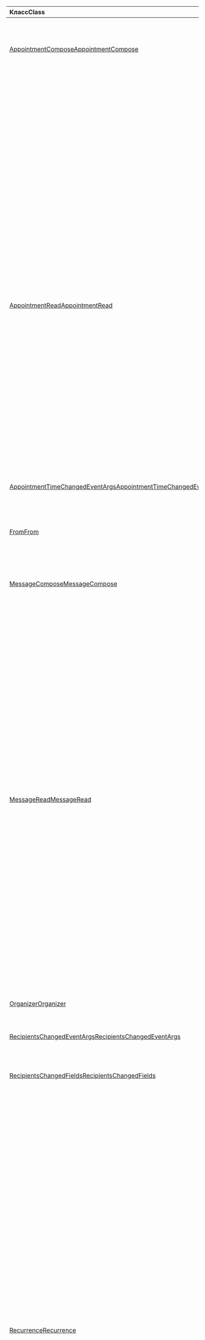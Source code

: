 | <span data-ttu-id="e4a75-101">Класс</span><span class="sxs-lookup"><span data-stu-id="e4a75-101">Class</span></span> | <span data-ttu-id="e4a75-102">Поля</span><span class="sxs-lookup"><span data-stu-id="e4a75-102">Fields</span></span> | <span data-ttu-id="e4a75-103">Описание</span><span class="sxs-lookup"><span data-stu-id="e4a75-103">Description</span></span> |
|:---|:---|:---|
|[<span data-ttu-id="e4a75-104">AppointmentCompose</span><span class="sxs-lookup"><span data-stu-id="e4a75-104">AppointmentCompose</span></span>](/javascript/api/outlook/outlook.appointmentcompose)|[<span data-ttu-id="e4a75-105">addHandlerAsync (eventType: Office. EventType \| строка, обработчик: Any, Options?: Office. асинкконтекстоптионс, callback?: (AsyncResult: Office. AsyncResult <void> ) => void)</span><span class="sxs-lookup"><span data-stu-id="e4a75-105">addHandlerAsync(eventType: Office.EventType \| string, handler: any, options?: Office.AsyncContextOptions, callback?: (asyncResult: Office.AsyncResult<void>) => void)</span></span>](/javascript/api/outlook/outlook.appointmentcompose#addhandlerasync-eventtype--handler--options--callback--asyncresult-)|<span data-ttu-id="e4a75-106">Добавляет обработчик для поддерживаемого события.</span><span class="sxs-lookup"><span data-stu-id="e4a75-106">Adds an event handler for a supported event.</span></span>|
||[<span data-ttu-id="e4a75-107">organizer</span><span class="sxs-lookup"><span data-stu-id="e4a75-107">organizer</span></span>](/javascript/api/outlook/outlook.appointmentcompose#organizer)|<span data-ttu-id="e4a75-108">Получает организатора для указанного собрания.</span><span class="sxs-lookup"><span data-stu-id="e4a75-108">Gets the organizer for the specified meeting.</span></span>|
||[<span data-ttu-id="e4a75-109">повторения</span><span class="sxs-lookup"><span data-stu-id="e4a75-109">recurrence</span></span>](/javascript/api/outlook/outlook.appointmentcompose#recurrence)|<span data-ttu-id="e4a75-110">Получает или задает шаблон повторения встречи.</span><span class="sxs-lookup"><span data-stu-id="e4a75-110">Gets or sets the recurrence pattern of an appointment.</span></span>|
||[<span data-ttu-id="e4a75-111">removeHandlerAsync (eventType: Office. EventType \| строка, Options?: Office. асинкконтекстоптионс, callback?: (AsyncResult: Office. AsyncResult <void> ) => void)</span><span class="sxs-lookup"><span data-stu-id="e4a75-111">removeHandlerAsync(eventType: Office.EventType \| string, options?: Office.AsyncContextOptions, callback?: (asyncResult: Office.AsyncResult<void>) => void)</span></span>](/javascript/api/outlook/outlook.appointmentcompose#removehandlerasync-eventtype--options--callback--asyncresult-)|<span data-ttu-id="e4a75-112">Удаляет обработчиков для поддерживаемого типа события.</span><span class="sxs-lookup"><span data-stu-id="e4a75-112">Removes the event handlers for a supported event type.</span></span>|
||[<span data-ttu-id="e4a75-113">seriesId</span><span class="sxs-lookup"><span data-stu-id="e4a75-113">seriesId</span></span>](/javascript/api/outlook/outlook.appointmentcompose#seriesid)|<span data-ttu-id="e4a75-114">Получает идентификатор ряда, к которому принадлежит экземпляр.</span><span class="sxs-lookup"><span data-stu-id="e4a75-114">Gets the id of the series that an instance belongs to.</span></span>|
|[<span data-ttu-id="e4a75-115">AppointmentRead</span><span class="sxs-lookup"><span data-stu-id="e4a75-115">AppointmentRead</span></span>](/javascript/api/outlook/outlook.appointmentread)|[<span data-ttu-id="e4a75-116">addHandlerAsync (eventType: Office. EventType \| строка, обработчик: Any, Options?: Office. асинкконтекстоптионс, callback?: (AsyncResult: Office. AsyncResult <void> ) => void)</span><span class="sxs-lookup"><span data-stu-id="e4a75-116">addHandlerAsync(eventType: Office.EventType \| string, handler: any, options?: Office.AsyncContextOptions, callback?: (asyncResult: Office.AsyncResult<void>) => void)</span></span>](/javascript/api/outlook/outlook.appointmentread#addhandlerasync-eventtype--handler--options--callback--asyncresult-)|<span data-ttu-id="e4a75-117">Добавляет обработчик для поддерживаемого события.</span><span class="sxs-lookup"><span data-stu-id="e4a75-117">Adds an event handler for a supported event.</span></span>|
||[<span data-ttu-id="e4a75-118">повторения</span><span class="sxs-lookup"><span data-stu-id="e4a75-118">recurrence</span></span>](/javascript/api/outlook/outlook.appointmentread#recurrence)|<span data-ttu-id="e4a75-119">Получает шаблон повторения встречи.</span><span class="sxs-lookup"><span data-stu-id="e4a75-119">Gets the recurrence pattern of an appointment.</span></span>|
||[<span data-ttu-id="e4a75-120">removeHandlerAsync (eventType: Office. EventType \| строка, Options?: Office. асинкконтекстоптионс, callback?: (AsyncResult: Office. AsyncResult <void> ) => void)</span><span class="sxs-lookup"><span data-stu-id="e4a75-120">removeHandlerAsync(eventType: Office.EventType \| string, options?: Office.AsyncContextOptions, callback?: (asyncResult: Office.AsyncResult<void>) => void)</span></span>](/javascript/api/outlook/outlook.appointmentread#removehandlerasync-eventtype--options--callback--asyncresult-)|<span data-ttu-id="e4a75-121">Удаляет обработчиков для поддерживаемого типа события.</span><span class="sxs-lookup"><span data-stu-id="e4a75-121">Removes the event handlers for a supported event type.</span></span>|
||[<span data-ttu-id="e4a75-122">seriesId</span><span class="sxs-lookup"><span data-stu-id="e4a75-122">seriesId</span></span>](/javascript/api/outlook/outlook.appointmentread#seriesid)|<span data-ttu-id="e4a75-123">Получает идентификатор ряда, к которому принадлежит экземпляр.</span><span class="sxs-lookup"><span data-stu-id="e4a75-123">Gets the ID of the series that an instance belongs to.</span></span>|
|[<span data-ttu-id="e4a75-124">AppointmentTimeChangedEventArgs</span><span class="sxs-lookup"><span data-stu-id="e4a75-124">AppointmentTimeChangedEventArgs</span></span>](/javascript/api/outlook/outlook.appointmenttimechangedeventargs)|[<span data-ttu-id="e4a75-125">end</span><span class="sxs-lookup"><span data-stu-id="e4a75-125">end</span></span>](/javascript/api/outlook/outlook.appointmenttimechangedeventargs#end)||
||[<span data-ttu-id="e4a75-126">start</span><span class="sxs-lookup"><span data-stu-id="e4a75-126">start</span></span>](/javascript/api/outlook/outlook.appointmenttimechangedeventargs#start)||
||[<span data-ttu-id="e4a75-127">type</span><span class="sxs-lookup"><span data-stu-id="e4a75-127">type</span></span>](/javascript/api/outlook/outlook.appointmenttimechangedeventargs#type)||
|[<span data-ttu-id="e4a75-128">From</span><span class="sxs-lookup"><span data-stu-id="e4a75-128">From</span></span>](/javascript/api/outlook/outlook.from)|[<span data-ttu-id="e4a75-129">Async (Options?: Office. Асинкконтекстоптионс, callback?: (asyncResult: Office. AsyncResult <EmailAddressDetails> ) => void)</span><span class="sxs-lookup"><span data-stu-id="e4a75-129">getAsync(options?: Office.AsyncContextOptions, callback?: (asyncResult: Office.AsyncResult<EmailAddressDetails>) => void)</span></span>](/javascript/api/outlook/outlook.from#getasync-options--callback--asyncresult-)|<span data-ttu-id="e4a75-130">Получает значение, заданное в списке.</span><span class="sxs-lookup"><span data-stu-id="e4a75-130">Gets the from value of a message.</span></span>|
|[<span data-ttu-id="e4a75-131">MessageCompose</span><span class="sxs-lookup"><span data-stu-id="e4a75-131">MessageCompose</span></span>](/javascript/api/outlook/outlook.messagecompose)|[<span data-ttu-id="e4a75-132">addHandlerAsync (eventType: Office. EventType \| строка, обработчик: Any, Options?: Office. асинкконтекстоптионс, callback?: (AsyncResult: Office. AsyncResult <void> ) => void)</span><span class="sxs-lookup"><span data-stu-id="e4a75-132">addHandlerAsync(eventType: Office.EventType \| string, handler: any, options?: Office.AsyncContextOptions, callback?: (asyncResult: Office.AsyncResult<void>) => void)</span></span>](/javascript/api/outlook/outlook.messagecompose#addhandlerasync-eventtype--handler--options--callback--asyncresult-)|<span data-ttu-id="e4a75-133">Добавляет обработчик для поддерживаемого события.</span><span class="sxs-lookup"><span data-stu-id="e4a75-133">Adds an event handler for a supported event.</span></span>|
||[<span data-ttu-id="e4a75-134">from</span><span class="sxs-lookup"><span data-stu-id="e4a75-134">from</span></span>](/javascript/api/outlook/outlook.messagecompose#from)|<span data-ttu-id="e4a75-135">Получает электронный адрес отправителя сообщения.</span><span class="sxs-lookup"><span data-stu-id="e4a75-135">Gets the email address of the sender of a message.</span></span>|
||[<span data-ttu-id="e4a75-136">removeHandlerAsync (eventType: Office. EventType \| строка, Options?: Office. асинкконтекстоптионс, callback?: (AsyncResult: Office. AsyncResult <void> ) => void)</span><span class="sxs-lookup"><span data-stu-id="e4a75-136">removeHandlerAsync(eventType: Office.EventType \| string, options?: Office.AsyncContextOptions, callback?: (asyncResult: Office.AsyncResult<void>) => void)</span></span>](/javascript/api/outlook/outlook.messagecompose#removehandlerasync-eventtype--options--callback--asyncresult-)|<span data-ttu-id="e4a75-137">Удаляет обработчиков для поддерживаемого типа события.</span><span class="sxs-lookup"><span data-stu-id="e4a75-137">Removes the event handlers for a supported event type.</span></span>|
||[<span data-ttu-id="e4a75-138">seriesId</span><span class="sxs-lookup"><span data-stu-id="e4a75-138">seriesId</span></span>](/javascript/api/outlook/outlook.messagecompose#seriesid)|<span data-ttu-id="e4a75-139">Получает идентификатор ряда, к которому принадлежит экземпляр.</span><span class="sxs-lookup"><span data-stu-id="e4a75-139">Gets the ID of the series that an instance belongs to.</span></span>|
|[<span data-ttu-id="e4a75-140">MessageRead</span><span class="sxs-lookup"><span data-stu-id="e4a75-140">MessageRead</span></span>](/javascript/api/outlook/outlook.messageread)|[<span data-ttu-id="e4a75-141">addHandlerAsync (eventType: Office. EventType \| строка, обработчик: Any, Options?: Office. асинкконтекстоптионс, callback?: (AsyncResult: Office. AsyncResult <void> ) => void)</span><span class="sxs-lookup"><span data-stu-id="e4a75-141">addHandlerAsync(eventType: Office.EventType \| string, handler: any, options?: Office.AsyncContextOptions, callback?: (asyncResult: Office.AsyncResult<void>) => void)</span></span>](/javascript/api/outlook/outlook.messageread#addhandlerasync-eventtype--handler--options--callback--asyncresult-)|<span data-ttu-id="e4a75-142">Добавляет обработчик для поддерживаемого события.</span><span class="sxs-lookup"><span data-stu-id="e4a75-142">Adds an event handler for a supported event.</span></span>|
||[<span data-ttu-id="e4a75-143">повторения</span><span class="sxs-lookup"><span data-stu-id="e4a75-143">recurrence</span></span>](/javascript/api/outlook/outlook.messageread#recurrence)|<span data-ttu-id="e4a75-144">Получает шаблон повторения встречи.</span><span class="sxs-lookup"><span data-stu-id="e4a75-144">Gets the recurrence pattern of an appointment.</span></span>|
||[<span data-ttu-id="e4a75-145">removeHandlerAsync (eventType: Office. EventType \| строка, Options?: Office. асинкконтекстоптионс, callback?: (AsyncResult: Office. AsyncResult <void> ) => void)</span><span class="sxs-lookup"><span data-stu-id="e4a75-145">removeHandlerAsync(eventType: Office.EventType \| string, options?: Office.AsyncContextOptions, callback?: (asyncResult: Office.AsyncResult<void>) => void)</span></span>](/javascript/api/outlook/outlook.messageread#removehandlerasync-eventtype--options--callback--asyncresult-)|<span data-ttu-id="e4a75-146">Удаляет обработчиков для поддерживаемого типа события.</span><span class="sxs-lookup"><span data-stu-id="e4a75-146">Removes the event handlers for a supported event type.</span></span>|
||[<span data-ttu-id="e4a75-147">seriesId</span><span class="sxs-lookup"><span data-stu-id="e4a75-147">seriesId</span></span>](/javascript/api/outlook/outlook.messageread#seriesid)|<span data-ttu-id="e4a75-148">Получает идентификатор ряда, к которому принадлежит экземпляр.</span><span class="sxs-lookup"><span data-stu-id="e4a75-148">Gets the id of the series that an instance belongs to.</span></span>|
|[<span data-ttu-id="e4a75-149">Organizer</span><span class="sxs-lookup"><span data-stu-id="e4a75-149">Organizer</span></span>](/javascript/api/outlook/outlook.organizer)|[<span data-ttu-id="e4a75-150">Async (Options?: Office. Асинкконтекстоптионс, callback?: (asyncResult: Office. AsyncResult <EmailAddressDetails> ) => void)</span><span class="sxs-lookup"><span data-stu-id="e4a75-150">getAsync(options?: Office.AsyncContextOptions, callback?: (asyncResult: Office.AsyncResult<EmailAddressDetails>) => void)</span></span>](/javascript/api/outlook/outlook.organizer#getasync-options--callback--asyncresult-)|<span data-ttu-id="e4a75-151">Получает значение организатора встречи в виде {@link Office. EmailAddressDetails</span><span class="sxs-lookup"><span data-stu-id="e4a75-151">Gets the organizer value of an appointment as an {@link Office.EmailAddressDetails</span></span> | <span data-ttu-id="e4a75-152">Объект EmailAddressDetails}</span><span class="sxs-lookup"><span data-stu-id="e4a75-152">EmailAddressDetails} object</span></span>|
|[<span data-ttu-id="e4a75-153">RecipientsChangedEventArgs</span><span class="sxs-lookup"><span data-stu-id="e4a75-153">RecipientsChangedEventArgs</span></span>](/javascript/api/outlook/outlook.recipientschangedeventargs)|[<span data-ttu-id="e4a75-154">чанжедреЦипиентфиелдс</span><span class="sxs-lookup"><span data-stu-id="e4a75-154">changedRecipientFields</span></span>](/javascript/api/outlook/outlook.recipientschangedeventargs#changedrecipientfields)||
||[<span data-ttu-id="e4a75-155">type</span><span class="sxs-lookup"><span data-stu-id="e4a75-155">type</span></span>](/javascript/api/outlook/outlook.recipientschangedeventargs#type)||
|[<span data-ttu-id="e4a75-156">RecipientsChangedFields</span><span class="sxs-lookup"><span data-stu-id="e4a75-156">RecipientsChangedFields</span></span>](/javascript/api/outlook/outlook.recipientschangedfields)|[<span data-ttu-id="e4a75-157">bcc</span><span class="sxs-lookup"><span data-stu-id="e4a75-157">bcc</span></span>](/javascript/api/outlook/outlook.recipientschangedfields#bcc)|<span data-ttu-id="e4a75-158">Получает значение, указывающее, были ли изменены получатели в поле **"СК"** .</span><span class="sxs-lookup"><span data-stu-id="e4a75-158">Gets if recipients in the **bcc** field were changed.</span></span>|
||[<span data-ttu-id="e4a75-159">cc</span><span class="sxs-lookup"><span data-stu-id="e4a75-159">cc</span></span>](/javascript/api/outlook/outlook.recipientschangedfields#cc)|<span data-ttu-id="e4a75-160">Получает значение, указывающее, были ли изменены получатели в поле **"копия"** .</span><span class="sxs-lookup"><span data-stu-id="e4a75-160">Gets if recipients in the **cc** field were changed.</span></span>|
||[<span data-ttu-id="e4a75-161">optionalAttendees</span><span class="sxs-lookup"><span data-stu-id="e4a75-161">optionalAttendees</span></span>](/javascript/api/outlook/outlook.recipientschangedfields#optionalattendees)|<span data-ttu-id="e4a75-162">Получает, если были изменены необязательные участники.</span><span class="sxs-lookup"><span data-stu-id="e4a75-162">Gets if optional attendees were changed.</span></span>|
||[<span data-ttu-id="e4a75-163">requiredAttendees</span><span class="sxs-lookup"><span data-stu-id="e4a75-163">requiredAttendees</span></span>](/javascript/api/outlook/outlook.recipientschangedfields#requiredattendees)|<span data-ttu-id="e4a75-164">Получает, если обязательные участники были изменены.</span><span class="sxs-lookup"><span data-stu-id="e4a75-164">Gets if required attendees were changed.</span></span>|
||[<span data-ttu-id="e4a75-165">ресурсы</span><span class="sxs-lookup"><span data-stu-id="e4a75-165">resources</span></span>](/javascript/api/outlook/outlook.recipientschangedfields#resources)|<span data-ttu-id="e4a75-166">Возвращает, если ресурсы были изменены.</span><span class="sxs-lookup"><span data-stu-id="e4a75-166">Gets if resources were changed.</span></span>|
||[<span data-ttu-id="e4a75-167">to</span><span class="sxs-lookup"><span data-stu-id="e4a75-167">to</span></span>](/javascript/api/outlook/outlook.recipientschangedfields#to)|<span data-ttu-id="e4a75-168">Получает значение, указывающее, были ли изменены получатели в поле " **Кому** ".</span><span class="sxs-lookup"><span data-stu-id="e4a75-168">Gets if recipients in the **to** field were changed.</span></span>|
|[<span data-ttu-id="e4a75-169">Recurrence</span><span class="sxs-lookup"><span data-stu-id="e4a75-169">Recurrence</span></span>](/javascript/api/outlook/outlook.recurrence)|[<span data-ttu-id="e4a75-170">Async (Options?: Office. Асинкконтекстоптионс, callback?: (asyncResult: Office. AsyncResult <Recurrence> ) => void)</span><span class="sxs-lookup"><span data-stu-id="e4a75-170">getAsync(options?: Office.AsyncContextOptions, callback?: (asyncResult: Office.AsyncResult<Recurrence>) => void)</span></span>](/javascript/api/outlook/outlook.recurrence#getasync-options--callback--asyncresult-)|<span data-ttu-id="e4a75-171">Возвращает текущий объект повторения ряда встреч.</span><span class="sxs-lookup"><span data-stu-id="e4a75-171">Returns the current recurrence object of an appointment series.</span></span>|
||[<span data-ttu-id="e4a75-172">рекурренцепропертиес</span><span class="sxs-lookup"><span data-stu-id="e4a75-172">recurrenceProperties</span></span>](/javascript/api/outlook/outlook.recurrence#recurrenceproperties)|<span data-ttu-id="e4a75-173">Получает или задает свойства ряда повторяющихся встреч.</span><span class="sxs-lookup"><span data-stu-id="e4a75-173">Gets or sets the properties of the recurring appointment series.</span></span>|
||[<span data-ttu-id="e4a75-174">recurrenceTimeZone</span><span class="sxs-lookup"><span data-stu-id="e4a75-174">recurrenceTimeZone</span></span>](/javascript/api/outlook/outlook.recurrence#recurrencetimezone)|<span data-ttu-id="e4a75-175">Получает или задает свойства ряда повторяющихся встреч.</span><span class="sxs-lookup"><span data-stu-id="e4a75-175">Gets or sets the properties of the recurring appointment series.</span></span>|
||[<span data-ttu-id="e4a75-176">recurrenceType</span><span class="sxs-lookup"><span data-stu-id="e4a75-176">recurrenceType</span></span>](/javascript/api/outlook/outlook.recurrence#recurrencetype)|<span data-ttu-id="e4a75-177">Получает или задает тип ряда повторяющихся встреч.</span><span class="sxs-lookup"><span data-stu-id="e4a75-177">Gets or sets the type of the recurring appointment series.</span></span>|
||[<span data-ttu-id="e4a75-178">сериестиме</span><span class="sxs-lookup"><span data-stu-id="e4a75-178">seriesTime</span></span>](/javascript/api/outlook/outlook.recurrence#seriestime)|<span data-ttu-id="e4a75-179">{@Link Office. Сериестиме</span><span class="sxs-lookup"><span data-stu-id="e4a75-179">The {@link Office.SeriesTime</span></span> | <span data-ttu-id="e4a75-180">Сериестиме} объект позволяет управлять начальной и конечной датами ряда повторяющихся встреч и</span><span class="sxs-lookup"><span data-stu-id="e4a75-180">SeriesTime} object enables you to manage the start and end dates of the recurring appointment series and</span></span>|
||[<span data-ttu-id="e4a75-181">setAsync (recurrencePattern: повторения, параметры?: Office. Асинкконтекстоптионс, callback?: (asyncResult: Office. AsyncResult <void> ) => void)</span><span class="sxs-lookup"><span data-stu-id="e4a75-181">setAsync(recurrencePattern: Recurrence, options?: Office.AsyncContextOptions, callback?: (asyncResult: Office.AsyncResult<void>) => void)</span></span>](/javascript/api/outlook/outlook.recurrence#setasync-recurrencepattern--options--callback--asyncresult-)|<span data-ttu-id="e4a75-182">Задает шаблон повторения для ряда встреч.</span><span class="sxs-lookup"><span data-stu-id="e4a75-182">Sets the recurrence pattern of an appointment series.</span></span>|
|[<span data-ttu-id="e4a75-183">RecurrenceChangedEventArgs</span><span class="sxs-lookup"><span data-stu-id="e4a75-183">RecurrenceChangedEventArgs</span></span>](/javascript/api/outlook/outlook.recurrencechangedeventargs)|[<span data-ttu-id="e4a75-184">повторения</span><span class="sxs-lookup"><span data-stu-id="e4a75-184">recurrence</span></span>](/javascript/api/outlook/outlook.recurrencechangedeventargs#recurrence)||
||[<span data-ttu-id="e4a75-185">type</span><span class="sxs-lookup"><span data-stu-id="e4a75-185">type</span></span>](/javascript/api/outlook/outlook.recurrencechangedeventargs#type)||
|[<span data-ttu-id="e4a75-186">RecurrenceProperties</span><span class="sxs-lookup"><span data-stu-id="e4a75-186">RecurrenceProperties</span></span>](/javascript/api/outlook/outlook.recurrenceproperties)|[<span data-ttu-id="e4a75-187">dayOfMonth</span><span class="sxs-lookup"><span data-stu-id="e4a75-187">dayOfMonth</span></span>](/javascript/api/outlook/outlook.recurrenceproperties#dayofmonth)|<span data-ttu-id="e4a75-188">Представляет день месяца.</span><span class="sxs-lookup"><span data-stu-id="e4a75-188">Represents the day of the month.</span></span>|
||[<span data-ttu-id="e4a75-189">dayOfWeek</span><span class="sxs-lookup"><span data-stu-id="e4a75-189">dayOfWeek</span></span>](/javascript/api/outlook/outlook.recurrenceproperties#dayofweek)|<span data-ttu-id="e4a75-190">Представляет день недели или тип дня, например, выходной день и день недели.</span><span class="sxs-lookup"><span data-stu-id="e4a75-190">Represents the day of the week or type of day, for example, weekend day vs weekday.</span></span>|
||[<span data-ttu-id="e4a75-191">срок</span><span class="sxs-lookup"><span data-stu-id="e4a75-191">days</span></span>](/javascript/api/outlook/outlook.recurrenceproperties#days)|<span data-ttu-id="e4a75-192">Представляет набор дней для этого повторения.</span><span class="sxs-lookup"><span data-stu-id="e4a75-192">Represents the set of days for this recurrence.</span></span>|
||[<span data-ttu-id="e4a75-193">firstDayOfWeek</span><span class="sxs-lookup"><span data-stu-id="e4a75-193">firstDayOfWeek</span></span>](/javascript/api/outlook/outlook.recurrenceproperties#firstdayofweek)|<span data-ttu-id="e4a75-194">Представляет выбранный первый день недели, в противном случае значением по умолчанию является значение в параметрах текущего пользователя.</span><span class="sxs-lookup"><span data-stu-id="e4a75-194">Represents your chosen first day of the week otherwise the default is the value in the current user's settings.</span></span>|
||[<span data-ttu-id="e4a75-195">interval</span><span class="sxs-lookup"><span data-stu-id="e4a75-195">interval</span></span>](/javascript/api/outlook/outlook.recurrenceproperties#interval)|<span data-ttu-id="e4a75-196">Представляет период между экземплярами одних и тех же повторяющихся рядов.</span><span class="sxs-lookup"><span data-stu-id="e4a75-196">Represents the period between instances of the same recurring series.</span></span>|
||[<span data-ttu-id="e4a75-197">month</span><span class="sxs-lookup"><span data-stu-id="e4a75-197">month</span></span>](/javascript/api/outlook/outlook.recurrenceproperties#month)|<span data-ttu-id="e4a75-198">Представляет месяц.</span><span class="sxs-lookup"><span data-stu-id="e4a75-198">Represents the month.</span></span>|
||[<span data-ttu-id="e4a75-199">викнумбер</span><span class="sxs-lookup"><span data-stu-id="e4a75-199">weekNumber</span></span>](/javascript/api/outlook/outlook.recurrenceproperties#weeknumber)|<span data-ttu-id="e4a75-200">Представляет число недель в выбранном месяце, например, ' first ' для первой недели месяца.</span><span class="sxs-lookup"><span data-stu-id="e4a75-200">Represents the number of the week in the selected month e.g., 'first' for first week of the month.</span></span>|
|[<span data-ttu-id="e4a75-201">RecurrenceTimeZone</span><span class="sxs-lookup"><span data-stu-id="e4a75-201">RecurrenceTimeZone</span></span>](/javascript/api/outlook/outlook.recurrencetimezone)|[<span data-ttu-id="e4a75-202">name</span><span class="sxs-lookup"><span data-stu-id="e4a75-202">name</span></span>](/javascript/api/outlook/outlook.recurrencetimezone#name)|<span data-ttu-id="e4a75-203">Представляет имя часового пояса.</span><span class="sxs-lookup"><span data-stu-id="e4a75-203">Represents the name of the recurrence time zone.</span></span>|
||[<span data-ttu-id="e4a75-204">корреспондирующей</span><span class="sxs-lookup"><span data-stu-id="e4a75-204">offset</span></span>](/javascript/api/outlook/outlook.recurrencetimezone#offset)|<span data-ttu-id="e4a75-205">Целое значение, представляющее разницу в минутах между местным часовым поясом и временем в формате UTC на дату начала серии собраний.</span><span class="sxs-lookup"><span data-stu-id="e4a75-205">Integer value representing the difference in minutes between the local time zone and UTC at the date that the meeting series began.</span></span>|
|[<span data-ttu-id="e4a75-206">SeriesTime</span><span class="sxs-lookup"><span data-stu-id="e4a75-206">SeriesTime</span></span>](/javascript/api/outlook/outlook.seriestime)|[<span data-ttu-id="e4a75-207">ДЛИТ ()</span><span class="sxs-lookup"><span data-stu-id="e4a75-207">getDuration()</span></span>](/javascript/api/outlook/outlook.seriestime#getduration--)|<span data-ttu-id="e4a75-208">Получает значение времени в минутах для обычного экземпляра в серии повторяющихся встреч.</span><span class="sxs-lookup"><span data-stu-id="e4a75-208">Gets the duration in minutes of a usual instance in a recurring appointment series.</span></span>|
||[<span data-ttu-id="e4a75-209">Жетенддате ()</span><span class="sxs-lookup"><span data-stu-id="e4a75-209">getEndDate()</span></span>](/javascript/api/outlook/outlook.seriestime#getenddate--)|<span data-ttu-id="e4a75-210">Получает дату окончания расписания повторения в следующем</span><span class="sxs-lookup"><span data-stu-id="e4a75-210">Gets the end date of a recurrence pattern in the following</span></span>|
||[<span data-ttu-id="e4a75-211">Жетендтиме ()</span><span class="sxs-lookup"><span data-stu-id="e4a75-211">getEndTime()</span></span>](/javascript/api/outlook/outlook.seriestime#getendtime--)|<span data-ttu-id="e4a75-212">Получает время окончания обычной встречи или экземпляра приглашения на собрание для шаблона повторения в любом часовом поясе, который пользователь или</span><span class="sxs-lookup"><span data-stu-id="e4a75-212">Gets the end time of a usual appointment or meeting request instance of a recurrence pattern in whichever time zone that the user or</span></span>|
||[<span data-ttu-id="e4a75-213">StartDate ()</span><span class="sxs-lookup"><span data-stu-id="e4a75-213">getStartDate()</span></span>](/javascript/api/outlook/outlook.seriestime#getstartdate--)|<span data-ttu-id="e4a75-214">Получает дату начала расписания повторения в следующем</span><span class="sxs-lookup"><span data-stu-id="e4a75-214">Gets the start date of a recurrence pattern in the following</span></span>|
||[<span data-ttu-id="e4a75-215">Жетстарттиме ()</span><span class="sxs-lookup"><span data-stu-id="e4a75-215">getStartTime()</span></span>](/javascript/api/outlook/outlook.seriestime#getstarttime--)|<span data-ttu-id="e4a75-216">Получает время начала обычного экземпляра встречи шаблона повторения в каком-либо часовом поясе, в котором пользователь или надстройка установили</span><span class="sxs-lookup"><span data-stu-id="e4a75-216">Gets the start time of a usual appointment instance of a recurrence pattern in whichever time zone that the user/add-in set the</span></span>|
||[<span data-ttu-id="e4a75-217">Сетдуратион (минуты: число)</span><span class="sxs-lookup"><span data-stu-id="e4a75-217">setDuration(minutes: number)</span></span>](/javascript/api/outlook/outlook.seriestime#setduration-minutes-)|<span data-ttu-id="e4a75-218">Задает продолжительность всех встреч в расписании повторения.</span><span class="sxs-lookup"><span data-stu-id="e4a75-218">Sets the duration of all appointments in a recurrence pattern.</span></span>|
||[<span data-ttu-id="e4a75-219">Сетенддате (Date: строка)</span><span class="sxs-lookup"><span data-stu-id="e4a75-219">setEndDate(date: string)</span></span>](/javascript/api/outlook/outlook.seriestime#setenddate-date-)|<span data-ttu-id="e4a75-220">Задает дату окончания ряда повторяющихся встреч.</span><span class="sxs-lookup"><span data-stu-id="e4a75-220">Sets the end date of a recurring appointment series.</span></span>|
||[<span data-ttu-id="e4a75-221">Сетенддате (год: число, месяц: число, день: число)</span><span class="sxs-lookup"><span data-stu-id="e4a75-221">setEndDate(year: number, month: number, day: number)</span></span>](/javascript/api/outlook/outlook.seriestime#setenddate-year--month--day-)|<span data-ttu-id="e4a75-222">Задает дату окончания ряда повторяющихся встреч.</span><span class="sxs-lookup"><span data-stu-id="e4a75-222">Sets the end date of a recurring appointment series.</span></span>|
||[<span data-ttu-id="e4a75-223">Сетстартдате (Date: строка)</span><span class="sxs-lookup"><span data-stu-id="e4a75-223">setStartDate(date:string)</span></span>](/javascript/api/outlook/outlook.seriestime#setstartdate-date-)|<span data-ttu-id="e4a75-224">Задает дату начала ряда повторяющихся встреч.</span><span class="sxs-lookup"><span data-stu-id="e4a75-224">Sets the start date of a recurring appointment series.</span></span>|
||[<span data-ttu-id="e4a75-225">Сетстартдате (год: число, месяц: число, день: число)</span><span class="sxs-lookup"><span data-stu-id="e4a75-225">setStartDate(year:number, month:number, day:number)</span></span>](/javascript/api/outlook/outlook.seriestime#setstartdate-year--month--day-)|<span data-ttu-id="e4a75-226">Задает дату начала ряда повторяющихся встреч.</span><span class="sxs-lookup"><span data-stu-id="e4a75-226">Sets the start date of a recurring appointment series.</span></span>|
||[<span data-ttu-id="e4a75-227">Сетстарттиме (часы: число, минуты: число)</span><span class="sxs-lookup"><span data-stu-id="e4a75-227">setStartTime(hours: number, minutes: number)</span></span>](/javascript/api/outlook/outlook.seriestime#setstarttime-hours--minutes-)|<span data-ttu-id="e4a75-228">Задает время начала всех экземпляров ряда повторяющихся встреч в каком-либо часовом поясе, заданном шаблоном повторения</span><span class="sxs-lookup"><span data-stu-id="e4a75-228">Sets the start time of all instances of a recurring appointment series in whichever time zone the recurrence pattern is set</span></span>|
||[<span data-ttu-id="e4a75-229">Сетстарттиме (Time: строка)</span><span class="sxs-lookup"><span data-stu-id="e4a75-229">setStartTime(time: string)</span></span>](/javascript/api/outlook/outlook.seriestime#setstarttime-time-)|<span data-ttu-id="e4a75-230">Задает время начала всех экземпляров ряда повторяющихся встреч в каком-либо часовом поясе, заданном шаблоном повторения</span><span class="sxs-lookup"><span data-stu-id="e4a75-230">Sets the start time of all instances of a recurring appointment series in whichever time zone the recurrence pattern is set</span></span>|
